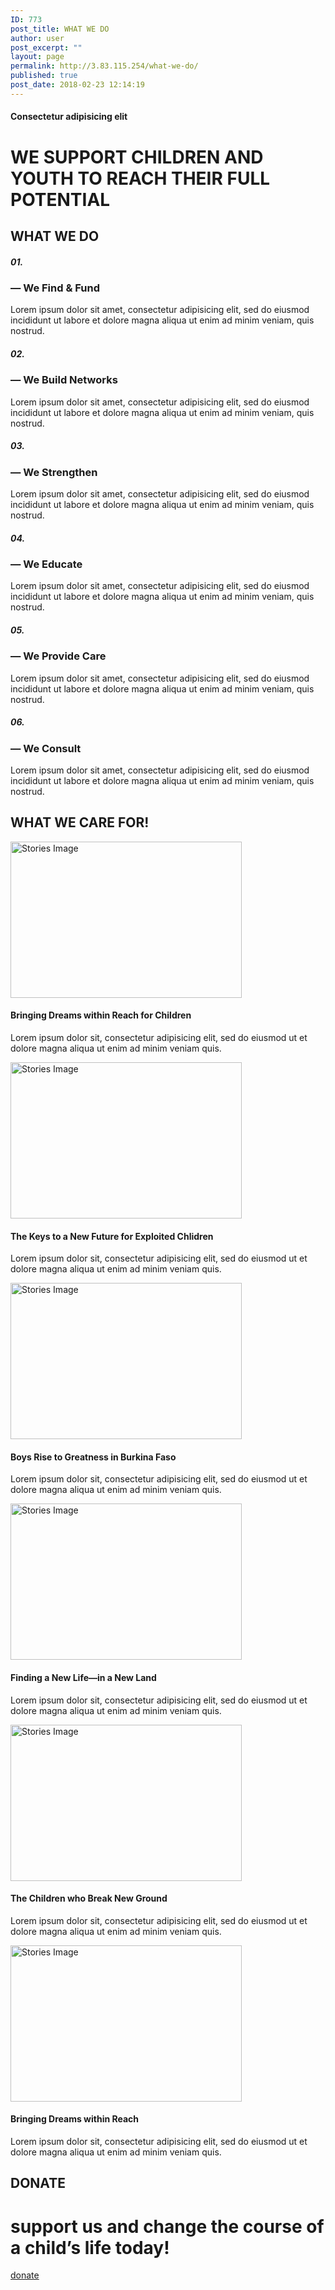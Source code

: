 ```yaml
---
ID: 773
post_title: WHAT WE DO
author: user
post_excerpt: ""
layout: page
permalink: http://3.83.115.254/what-we-do/
published: true
post_date: 2018-02-23 12:14:19
---
```

<h4>Consectetur adipisicing elit</h4>		
			<h1>WE SUPPORT CHILDREN AND YOUTH TO REACH THEIR FULL POTENTIAL</h1>		
			<h2>WHAT WE DO</h2>		
			<h5>01.</h5>		
			<h3>— We Find & Fund</h3>		
		<p>Lorem ipsum dolor sit amet, consectetur adipisicing elit, sed do eiusmod incididunt ut labore et dolore magna aliqua ut enim ad minim veniam, quis nostrud.</p>		
			<h5>02.</h5>		
			<h3>— We Build Networks</h3>		
		<p>Lorem ipsum dolor sit amet, consectetur adipisicing elit, sed do eiusmod incididunt ut labore et dolore magna aliqua ut enim ad minim veniam, quis nostrud.</p>		
			<h5>03.</h5>		
			<h3>— We Strengthen</h3>		
		<p>Lorem ipsum dolor sit amet, consectetur adipisicing elit, sed do eiusmod incididunt ut labore et dolore magna aliqua ut enim ad minim veniam, quis nostrud.</p>		
			<h5>04.</h5>		
			<h3>— We Educate</h3>		
		<p>Lorem ipsum dolor sit amet, consectetur adipisicing elit, sed do eiusmod incididunt ut labore et dolore magna aliqua ut enim ad minim veniam, quis nostrud.</p>		
			<h5>05.</h5>		
			<h3>— We Provide Care</h3>		
		<p>Lorem ipsum dolor sit amet, consectetur adipisicing elit, sed do eiusmod incididunt ut labore et dolore magna aliqua ut enim ad minim veniam, quis nostrud.</p>		
			<h5>06.</h5>		
			<h3>— We Consult</h3>		
		<p>Lorem ipsum dolor sit amet, consectetur adipisicing elit, sed do eiusmod incididunt ut labore et dolore magna aliqua ut enim ad minim veniam, quis nostrud.</p>		
			<h2>WHAT WE CARE FOR!</h2>		
										<img width="370" height="250" src="https://websitedemos.net/charity-02/wp-content/uploads/sites/173/2018/02/stories-img-03-free-img.jpg" alt="Stories Image" srcset="https://websitedemos.net/charity-02/wp-content/uploads/sites/173/2018/02/stories-img-03-free-img.jpg 370w, https://websitedemos.net/charity-02/wp-content/uploads/sites/173/2018/02/stories-img-03-free-img-300x203.jpg 300w" sizes="(max-width: 370px) 100vw, 370px" />											
		<h4>Bringing Dreams within Reach for Children</h4><p>Lorem ipsum dolor sit, consectetur adipisicing elit, sed do eiusmod ut et dolore magna aliqua ut enim ad minim veniam quis.</p>		
										<img width="370" height="250" src="https://websitedemos.net/charity-02/wp-content/uploads/sites/173/2018/02/stories-img-01-free-img.jpg" alt="Stories Image" srcset="https://websitedemos.net/charity-02/wp-content/uploads/sites/173/2018/02/stories-img-01-free-img.jpg 370w, https://websitedemos.net/charity-02/wp-content/uploads/sites/173/2018/02/stories-img-01-free-img-300x203.jpg 300w" sizes="(max-width: 370px) 100vw, 370px" />											
		<h4>The Keys to a New Future for Exploited Chlidren</h4><p>Lorem ipsum dolor sit, consectetur adipisicing elit, sed do eiusmod ut et dolore magna aliqua ut enim ad minim veniam quis.</p>		
										<img width="370" height="250" src="https://websitedemos.net/charity-02/wp-content/uploads/sites/173/2018/02/stories-img-02-free-img.jpg" alt="Stories Image" srcset="https://websitedemos.net/charity-02/wp-content/uploads/sites/173/2018/02/stories-img-02-free-img.jpg 370w, https://websitedemos.net/charity-02/wp-content/uploads/sites/173/2018/02/stories-img-02-free-img-300x203.jpg 300w" sizes="(max-width: 370px) 100vw, 370px" />											
		<h4>Boys Rise to Greatness in Burkina Faso</h4><p>Lorem ipsum dolor sit, consectetur adipisicing elit, sed do eiusmod ut et dolore magna aliqua ut enim ad minim veniam quis.</p>		
										<img width="370" height="250" src="https://websitedemos.net/charity-02/wp-content/uploads/sites/173/2018/02/stories-img-04-free-img.jpg" alt="Stories Image" srcset="https://websitedemos.net/charity-02/wp-content/uploads/sites/173/2018/02/stories-img-04-free-img.jpg 370w, https://websitedemos.net/charity-02/wp-content/uploads/sites/173/2018/02/stories-img-04-free-img-300x203.jpg 300w" sizes="(max-width: 370px) 100vw, 370px" />											
		<h4>Finding a New Life—in a New Land</h4><p>Lorem ipsum dolor sit, consectetur adipisicing elit, sed do eiusmod ut et dolore magna aliqua ut enim ad minim veniam quis.</p>		
										<img width="370" height="250" src="https://websitedemos.net/charity-02/wp-content/uploads/sites/173/2018/02/stories-img-05-free-img-06.jpg" alt="Stories Image" srcset="https://websitedemos.net/charity-02/wp-content/uploads/sites/173/2018/02/stories-img-05-free-img-06.jpg 370w, https://websitedemos.net/charity-02/wp-content/uploads/sites/173/2018/02/stories-img-05-free-img-06-300x203.jpg 300w" sizes="(max-width: 370px) 100vw, 370px" />											
		<h4>The Children who Break New Ground</h4><p>Lorem ipsum dolor sit, consectetur adipisicing elit, sed do eiusmod ut et dolore magna aliqua ut enim ad minim veniam quis.</p>		
										<img width="370" height="250" src="https://websitedemos.net/charity-02/wp-content/uploads/sites/173/2018/02/stories-img-05-free-img.jpg" alt="Stories Image" srcset="https://websitedemos.net/charity-02/wp-content/uploads/sites/173/2018/02/stories-img-05-free-img.jpg 370w, https://websitedemos.net/charity-02/wp-content/uploads/sites/173/2018/02/stories-img-05-free-img-300x203.jpg 300w" sizes="(max-width: 370px) 100vw, 370px" />											
		<h4>Bringing Dreams within Reach</h4><p>Lorem ipsum dolor sit, consectetur adipisicing elit, sed do eiusmod ut et dolore magna aliqua ut enim ad minim veniam quis.</p>		
			<h2>DONATE</h2>		
			<h1>support us and change the course of a child’s life today!</h1>		
			<a href="#" role="button">
						donate
					</a>